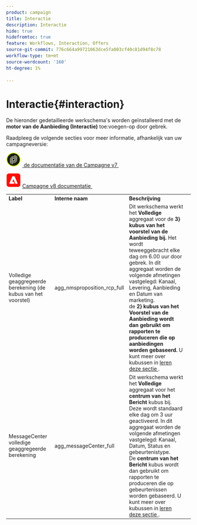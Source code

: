 ```yaml
---
product: campaign
title: Interactie
description: Interactie
hide: true
hidefromtoc: true
feature: Workflows, Interaction, Offers
source-git-commit: 776c664a99721063dce5fa003cf40c81d94f8c78
workflow-type: tm+mt
source-wordcount: '160'
ht-degree: 1%

---
```



# Interactie{#interaction}



De hieronder gedetailleerde werkschema&#39;s worden geïnstalleerd met de **motor van de Aanbieding (Interactie)** toe:voegen-op door gebrek.

Raadpleeg de volgende secties voor meer informatie, afhankelijk van uw campagneversie:

![](assets/do-not-localize/v7.jpeg) [&#x200B; de documentatie van de Campagne v7 &#x200B;](../../interaction/using/interaction-and-offer-management.md)

![](assets/do-not-localize/v8.png) [&#x200B; Campagne v8 documentatie &#x200B;](https://experienceleague.adobe.com/docs/campaign/campaign-v8/send/interaction/interaction.html)


<table> 
 <tbody> 
  <tr> 
   <td> <strong>Label</strong><br /> </td> 
   <td> <strong> Interne naam </strong><br /> </td> 
   <td> <strong>Beschrijving</strong><br /> </td> 
  </tr> 
  <tr> 
   <td> <span class="uicontrol"> Volledige geaggregeerde berekening (de kubus van het voorstel) </span> <br /> </td> 
   <td> <span class="uicontrol"> agg_nmsproposition_rcp_full </span> <br /> </td> 
   <td> Dit werkschema werkt het <strong> Volledige </strong> aggregaat voor de <strong> 3&rbrace; kubus van het voorstel van de Aanbieding bij. </strong> Het wordt teweeggebracht elke dag om 6.00 uur door gebrek. In dit aggregaat worden de volgende afmetingen vastgelegd: Kanaal, Levering, Aanbieding en Datum van marketing.<br /> de <strong> 2&rbrace; kubus van het Voorstel van de Aanbieding wordt dan gebruikt om rapporten te produceren die op aanbiedingen worden gebaseerd. </strong> U kunt meer over kubussen in <a href="../../reporting/using/ac-cubes.md"> leren deze sectie </a>.<br /> </td> 
  </tr> 
   <tr> 
   <td> <span class="uicontrol"> MessageCenter volledige geaggregeerde berekening </span> <br /> </td> 
   <td> <span class="uicontrol"> agg_messageCenter_full </span> <br /> </td> 
   <td> Dit werkschema werkt het <strong> Volledige </strong> aggregaat voor het <strong> centrum van het Bericht </strong> kubus bij. Deze wordt standaard elke dag om 3 uur geactiveerd. In dit aggregaat worden de volgende afmetingen vastgelegd: Kanaal, Datum, Status en gebeurtenistype.<br /> De <strong> centrum van het Bericht </strong> kubus wordt dan gebruikt om rapporten te produceren die op gebeurtenissen worden gebaseerd. U kunt meer over kubussen in <a href="../../reporting/using/ac-cubes.md"> leren deze sectie </a>.<br /> </td> 
   <td> <br /> </td> 
  </tr> 
 </tbody> 
</table>

